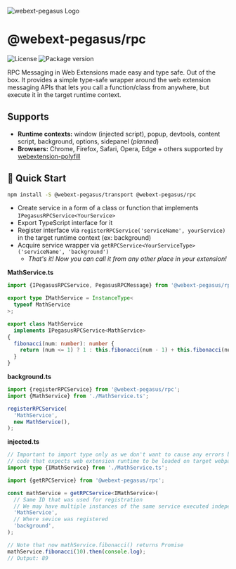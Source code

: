 ![webext-pegasus Logo](https://github.com/StyleT/webext-pegasus/blob/main/assets/logo.png?raw=true)

# @webext-pegasus/rpc

![License](https://badgen.net/github/license/StyleT/webext-pegasus)
![Package version](https://badgen.net/npm/v/@webext-pegasus%2Frpc)

RPC Messaging in Web Extensions made easy and type safe. Out of the box.
It provides a simple type-safe wrapper around the web extension messaging APIs that lets you call a function/class from anywhere, but execute it in the target runtime context.

## Supports

* **Runtime contexts:** window (injected script), popup, devtools, content script, background, options, sidepanel (_planned_)
* **Browsers:** Chrome, Firefox, Safari, Opera, Edge + others supported by [webextension-polyfill](https://github.com/mozilla/webextension-polyfill)

## 🚀 Quick Start

```bash
npm install -S @webext-pegasus/transport @webext-pegasus/rpc
```

- Create service in a form of a class or function that implements `IPegasusRPCService<YourService>`
- Export TypeScript interface for it
- Register interface via `registerRPCService('serviceName', yourService)` in the target runtime context (ex: background)
- Acquire service wrapper via `getRPCService<YourServiceType>('serviceName', 'background')`
  - _That's it! Now you can call it from any other place in your extension!_


**MathService.ts**
```typescript
import {IPegasusRPCService, PegasusRPCMessage} from '@webext-pegasus/rpc';

export type IMathService = InstanceType<
  typeof MathService
>;

export class MathService
  implements IPegasusRPCService<MathService>
{
  fibonacci(num: number): number {
    return (num <= 1) ? 1 : this.fibonacci(num - 1) + this.fibonacci(num - 2);
  }
}
```

**background.ts**
```typescript
import {registerRPCService} from '@webext-pegasus/rpc';
import {MathService} from './MathService.ts';

registerRPCService(
  'MathService',
  new MathService(),
);
```

**injected.ts**
```typescript
// Important to import type only as we don't want to cause any errors by injecting
// code that expects web extension runtime to be loaded on target webpag
import type {IMathService} from './MathService.ts';

import {getRPCService} from '@webext-pegasus/rpc';

const mathService = getRPCService<IMathService>(
  // Same ID that was used for registration
  // We may have multiple instances of the same service executed independently
  'MathService',
  // Where sevice was registered
  'background',
);

// Note that now mathService.fibonacci() returns Promise
mathService.fibonacci(10).then(console.log);
// Output: 89
```
